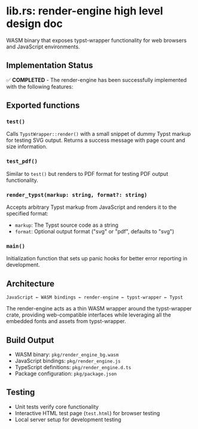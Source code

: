 # lib.rs: render-engine high level design doc

WASM binary that exposes typst-wrapper functionality for web browsers and JavaScript environments.

## Implementation Status

✅ **COMPLETED** - The render-engine has been successfully implemented with the following features:

## Exported functions

### `test()`

Calls `TypstWrapper::render()` with a small snippet of dummy Typst markup for testing SVG output. Returns a success message with page count and size information.

### `test_pdf()`

Similar to `test()` but renders to PDF format for testing PDF output functionality.

### `render_typst(markup: string, format?: string)`

Accepts arbitrary Typst markup from JavaScript and renders it to the specified format:
- `markup`: The Typst source code as a string
- `format`: Optional output format ("svg" or "pdf", defaults to "svg")

### `main()`

Initialization function that sets up panic hooks for better error reporting in development.

## Architecture

```
JavaScript ← WASM bindings ← render-engine ← typst-wrapper ← Typst
```

The render-engine acts as a thin WASM wrapper around the typst-wrapper crate, providing web-compatible interfaces while leveraging all the embedded fonts and assets from typst-wrapper.

## Build Output

- WASM binary: `pkg/render_engine_bg.wasm`
- JavaScript bindings: `pkg/render_engine.js` 
- TypeScript definitions: `pkg/render_engine.d.ts`
- Package configuration: `pkg/package.json`

## Testing

- Unit tests verify core functionality
- Interactive HTML test page (`test.html`) for browser testing
- Local server setup for development testing